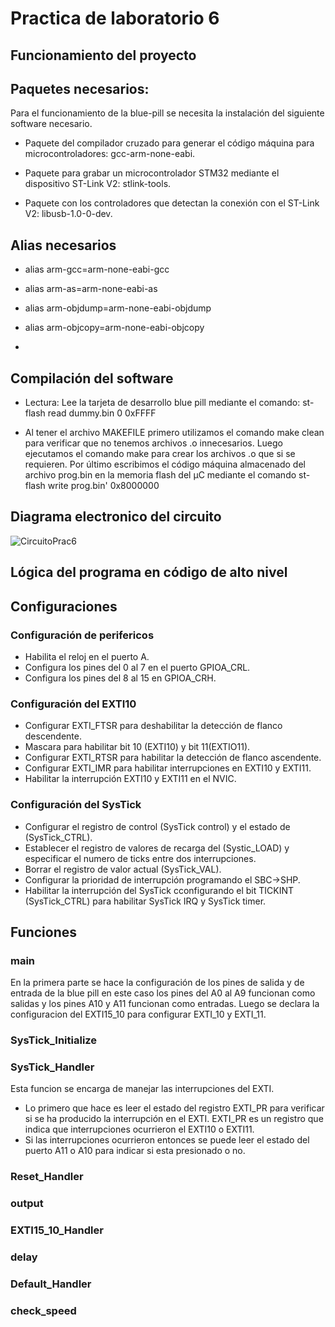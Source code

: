 # Practica de laboratorio 6

## Funcionamiento del proyecto

## Paquetes necesarios:
Para el funcionamiento de la blue-pill se necesita la instalación del siguiente software necesario.

* Paquete del compilador cruzado para generar el código máquina para microcontroladores: gcc-arm-none-eabi. 

* Paquete para grabar un microcontrolador STM32 mediante el dispositivo ST-Link V2: stlink-tools. 

* Paquete con los controladores que detectan la conexión con el ST-Link V2: libusb-1.0-0-dev.

## Alias necesarios
* alias arm-gcc=arm-none-eabi-gcc

* alias arm-as=arm-none-eabi-as

* alias arm-objdump=arm-none-eabi-objdump

* alias arm-objcopy=arm-none-eabi-objcopy
*
## Compilación del software

* Lectura: Lee la tarjeta de desarrollo blue pill mediante el comando: st-flash read dummy.bin 0 0xFFFF

* Al tener el archivo MAKEFILE primero utilizamos el comando make clean para verificar que no tenemos archivos .o innecesarios. Luego ejecutamos el comando make para crear los archivos .o que si se requieren. Por último escribimos el código máquina almacenado del archivo prog.bin en la memoria flash del µC mediante el comando st-flash write prog.bin' 0x8000000

## Diagrama electronico del circuito

![CircuitoPrac6](https://github.com/BrendaAbigailVC/Practica4/assets/109320578/57d957ac-4e26-408e-858b-940d2ad60bf6)

## Lógica del programa en código de alto nivel 

## Configuraciones
### Configuración de perifericos
* Habilita el reloj en el puerto A.
* Configura los pines del 0 al 7 en el puerto GPIOA_CRL.
* Configura los pines del 8 al 15 en GPIOA_CRH.

### Configuración del EXTI10
* Configurar EXTI_FTSR para deshabilitar la detección de flanco descendente.
* Mascara para habilitar bit 10 (EXTI10) y bit 11(EXTIO11).
* Configurar EXTI_RTSR para habilitar la detección de flanco ascendente.
* Configurar EXTI_IMR para habilitar interrupciones en EXTI10 y EXTI11.
* Habilitar la interrupción EXTI10 y EXTI11 en el NVIC.

### Configuración del SysTick
* Configurar el registro de control (SysTick control) y el estado de (SysTick_CTRL).
* Establecer el registro de valores de recarga del (Systic_LOAD) y especificar el numero de ticks entre dos interrupciones.
* Borrar el registro de valor actual (SysTick_VAL).
* Configurar la prioridad de interrupción programando el SBC->SHP.
* Habilitar la interrupción del SysTick cconfigurando el bit TICKINT (SysTick_CTRL) para habilitar SysTick IRQ y SysTick timer.

## Funciones
### main
En la primera parte se hace la configuración de los pines de salida y de entrada de la blue pill en este caso los pines del A0 al A9 funcionan como salidas y los pines A10 y A11 funcionan como entradas. 
Luego se declara la configuracion del EXTI15_10 para configurar EXTI_10 y EXTI_11.

### SysTick_Initialize

### SysTick_Handler
Esta funcion se encarga de manejar las interrupciones del EXTI.
* Lo primero que hace es leer el estado del registro EXTI_PR para verificar si se ha producido la interrupción en el EXTI. EXTI_PR es un registro que indica que interrupciones ocurrieron el EXTI10 o EXTI11.
* Si las interrupciones ocurrieron entonces se puede leer el estado del puerto A11 o A10 para indicar si esta presionado o no.

### Reset_Handler

### output

### EXTI15_10_Handler

### delay

### Default_Handler

### check_speed
